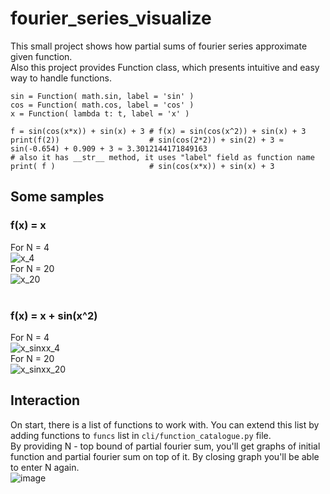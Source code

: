 # fourier_series_visualize
This small project shows how partial sums of fourier series approximate given function. <br>
Also this project provides Function class, which presents intuitive and easy way to handle functions. <br>
```
sin = Function( math.sin, label = 'sin' )
cos = Function( math.cos, label = 'cos' )
x = Function( lambda t: t, label = 'x' )

f = sin(cos(x*x)) + sin(x) + 3 # f(x) = sin(cos(x^2)) + sin(x) + 3
print(f(2))                    # sin(cos(2*2)) + sin(2) + 3 ≈ sin(-0.654) + 0.909 + 3 ≈ 3.3012144171849163
# also it has __str__ method, it uses "label" field as function name
print( f )                     # sin(cos(x*x)) + sin(x) + 3
```
## Some samples
### f(x) = x
For N = 4 <br>
 ![x_4](https://user-images.githubusercontent.com/99137907/210859403-2b461626-e8a2-403b-8400-04fcdc32bdd3.png)
 <br>
For N = 20 <br>
 ![x_20](https://user-images.githubusercontent.com/99137907/210859572-c2b62b65-9209-4dac-b4b6-27f2ba5da7b2.png)
 <br>
<br>
### f(x) = x + sin(x^2)
For N = 4 <br>
 ![x_sinxx_4](https://user-images.githubusercontent.com/99137907/210859805-79b4a75c-af61-4f3e-9303-49c5122d1bfb.png)
 <br>
For N = 20 <br>
 ![x_sinxx_20](https://user-images.githubusercontent.com/99137907/210859021-549289d5-ff6e-4331-8181-864dd1efa63f.png)
 <br>

## Interaction
On start, there is a list of functions to work with. You can extend this list by adding functions to `funcs` list in `cli/function_catalogue.py` file. <br>
By providing N - top bound of partial fourier sum, you'll get graphs of initial function and partial fourier sum on top of it. By closing graph you'll be able to enter N again. <br> 
![image](https://user-images.githubusercontent.com/99137907/210856382-d64759b4-1fcb-4fd3-8e24-ac27cd09db43.png) <br>
